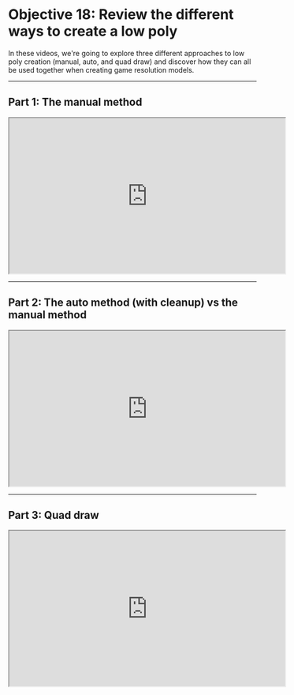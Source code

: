 # Objective 18: Review the different ways to create a low poly

<p>In these videos, we're going to explore three different approaches to low poly creation (manual, auto, and quad draw) and discover how they can all be used together when creating game resolution models.</p>
<hr>
<h2>Part 1: The manual method</h2>
<p><iframe src="https://www.youtube.com/embed/GvQQqt0ENX8?rel=0" width="560" height="315" allowfullscreen="allowfullscreen" allow="accelerometer; autoplay; clipboard-write; encrypted-media; gyroscope; picture-in-picture"></iframe></p>
<hr>
<h2>Part 2: The auto method (with cleanup) vs the manual method</h2>
<p><iframe src="https://www.youtube.com/embed/cJbJWFktAsk?rel=0" width="560" height="315" allowfullscreen="allowfullscreen" allow="accelerometer; autoplay; clipboard-write; encrypted-media; gyroscope; picture-in-picture"></iframe></p>
<hr>
<h2>Part 3: Quad draw</h2>
<p><iframe src="https://www.youtube.com/embed/sQnjD77qTkI?rel=0" width="560" height="315" allowfullscreen="allowfullscreen" allow="accelerometer; autoplay; clipboard-write; encrypted-media; gyroscope; picture-in-picture"></iframe></p>